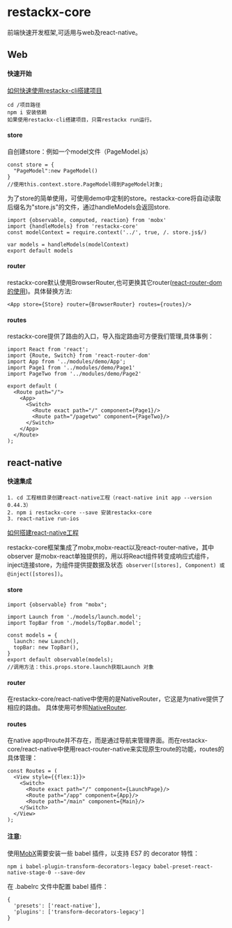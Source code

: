 # restackx-core

前端快速开发框架,可适用与web及react-native。

## Web
#### 快速开始

[如何快速使用restackx-cli搭建项目](https://github.com/PepperYan/restackx-cli)

```
cd /项目路径
npm i 安装依赖
如果使用restackx-cli搭建项目，只需restackx run运行。
``` 
#### store

自创建store：例如一个model文件（PageModel.js）

```
const store = {
  "PageModel":new PageModel()
}
//使用this.context.store.PageModel得到PageModel对象;
```
	
为了store的简单使用，可使用demo中定制的store。restackx-core将自动读取后缀名为"store.js"的文件，通过handleModels会返回store.

```
import {observable, computed, reaction} from 'mobx'
import {handleModels} from 'restackx-core'
const modelContext = require.context('../', true, /. store.js$/)
	
var models = handleModels(modelContext)
export default models
```
  			
#### router
restackx-core默认使用BrowserRouter,也可更换其它router([react-router-dom的使用](https://reacttraining.com/react-router/web/api/BrowserRouter))。具体替换方法:

```
<App store={Store} router={BrowserRouter} routes={routes}/>
```
	
#### routes
restackx-core提供了路由的入口，导入指定路由可方便我们管理,具体事例：

```
import React from 'react';
import {Route, Switch} from 'react-router-dom'
import App from '../modules/demo/App';
import Page1 from '../modules/demo/Page1'
import PageTwo from '../modules/demo/Page2'

export default (
  <Route path="/">
    <App>
      <Switch>
        <Route exact path="/" component={Page1}/>
        <Route path="/pagetwo" component={PageTwo}/>
      </Switch>
    </App>
  </Route>
);
```



## react-native

#### 快速集成

```
1. cd 工程根目录创建react-native工程（react-native init app --version 0.44.3）
2. npm i restackx-core --save 安装restackx-core
3. react-native run-ios
```
[如何搭建react-native工程](https://facebook.github.io/react-native/docs/getting-started.html)

restackx-core框架集成了mobx,mobx-react以及react-router-native，其中observer 是mobx-react单独提供的，用以将React组件转变成响应式组件，inject连接store，为组件提供提数据及状态``` observer([stores], Component) 或 @inject([stores])```。


#### store

```
import {observable} from "mobx";

import Launch from './models/launch.model';
import TopBar from './models/TopBar.model';

const models = {
  launch: new Launch(),
  topBar: new TopBar(),
}
export default observable(models);
//调用方法：this.props.store.launch获取Launch 对象
```

	
#### router

在restackx-core/react-native中使用的是NativeRouter，它这是为native提供了相应的路由。
具体使用可参照[NativeRouter](https://reacttraining.com/react-router/native/api/NativeRouter).

#### routes
在native app中route并不存在，而是通过导航来管理界面。而在restackx-core/react-native中使用react-router-native来实现原生route的功能，routes的具体管理：

```
const Routes = (
  <View style={{flex:1}}>
    <Switch>
      <Route exact path="/" component={LaunchPage}/>
      <Route path="/app" component={App}/>
      <Route path="/main" component={Main}/>
    </Switch>
  </View>
);
```


#### 注意:
使用[MobX](https://mobx.js.org/)需要安装一些 babel 插件，以支持 ES7 的 decorator 特性：

```
npm i babel-plugin-transform-decorators-legacy babel-preset-react-native-stage-0 --save-dev
```

在 .babelrc 文件中配置 babel 插件：

```
{
  'presets': ['react-native'],
  'plugins': ['transform-decorators-legacy']
}
```


